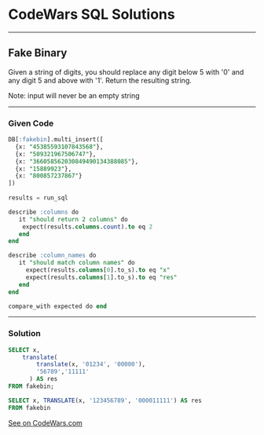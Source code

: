 # CodeWars SQL Solutions

---

## Fake Binary

Given a string of digits, you should replace any digit below 5 with '0' and any digit 5 and above with '1'. Return the resulting string.

Note: input will never be an empty string

---

### Given Code

```SQL
DB[:fakebin].multi_insert([
  {x: "45385593107843568"}, 
  {x: "509321967506747"}, 
  {x: "366058562030849490134388085"},
  {x: "15889923"},
  {x: "800857237867"}
])
  
results = run_sql

describe :columns do
   it "should return 2 columns" do
    expect(results.columns.count).to eq 2
   end
end

describe :column_names do
   it "should match column names" do
     expect(results.columns[0].to_s).to eq "x" 
     expect(results.columns[1].to_s).to eq "res" 
   end
end

compare_with expected do end

```

---

### Solution

```SQL
SELECT x,
    translate(
        translate(x, '01234', '00000'),
        '56789','11111'
      ) AS res
FROM fakebin;

```

```SQL
SELECT x, TRANSLATE(x, '123456789', '000011111') AS res 
FROM fakebin
```

[See on CodeWars.com](https://www.codewars.com/kata/57eae65a4321032ce000002d/train/sql)
